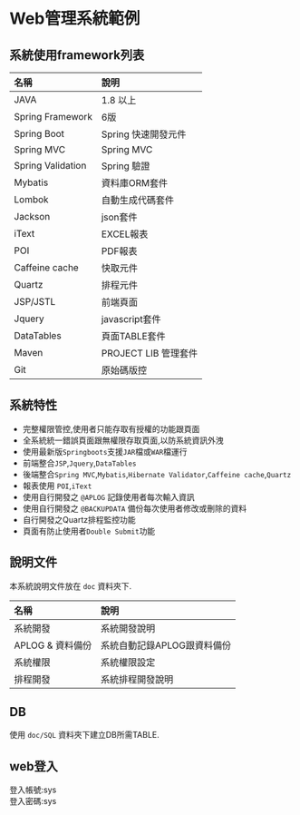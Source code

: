 # Web管理系統範例

## 系統使用framework列表

| 名稱                | 說明               |
|:------------------|:-----------------|
| JAVA              | 1.8 以上           |
| Spring Framework  | 6版               |
| Spring Boot       | Spring 快速開發元件    |
| Spring MVC        | Spring MVC       |
| Spring Validation | Spring 驗證        |
| Mybatis           | 資料庫ORM套件         |
| Lombok            | 自動生成代碼套件         |
| Jackson           | json套件           |
| iText             | EXCEL報表          |
| POI               | PDF報表            |
| Caffeine cache    | 快取元件             |
| Quartz            | 排程元件             |
| JSP/JSTL          | 前端頁面             |
| Jquery            | javascript套件     |
| DataTables        | 頁面TABLE套件        |
| Maven             | PROJECT LIB 管理套件 |
| Git               | 原始碼版控            |

## 系統特性

- 完整權限管控,使用者只能存取有授權的功能跟頁面
- 全系統統一錯誤頁面跟無權限存取頁面,以防系統資訊外洩
- 使用最新版`Springboots`支援`JAR`檔或`WAR`檔運行
- 前端整合`JSP`,`Jquery`,`DataTables`
- 後端整合`Spring MVC`,`Mybatis`,`Hibernate Validator`,`Caffeine cache`,`Quartz`
- 報表使用 `POI`,`iText`
- 使用自行開發之 `@APLOG` 記錄使用者每次輸入資訊
- 使用自行開發之 `@BACKUPDATA` 備份每次使用者修改或刪除的資料
- 自行開發之Quartz排程監控功能
- 頁面有防止使用者`Double Submit`功能


## 說明文件

本系統說明文件放在 `doc` 資料夾下.

| 名稱            | 說明               |
|:--------------|:-----------------|
| 系統開發          | 系統開發說明           |
| APLOG & 資料備份  | 系統自動記錄APLOG跟資料備份 |
| 系統權限          | 系統權限設定           |
| 排程開發          | 系統排程開發說明         |

## DB 
使用 `doc/SQL` 資料夾下建立DB所需TABLE.

## web登入
登入帳號:sys <br>
登入密碼:sys <br>